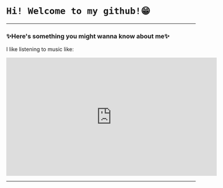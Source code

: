  # `Hi! Welcome to my github!😁`
---
### ✨Here's something you might wanna know about me✨
I like listening to music like:

<iframe width="560" height="315" src="https://www.youtube.com/embed/mh-E_c6TEv0" title="YouTube video player" frameborder="0" allow="accelerometer; autoplay; clipboard-write; encrypted-media; gyroscope; picture-in-picture" allowfullscreen></iframe>

---
